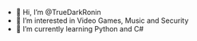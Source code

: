 - 👋 Hi, I’m @TrueDarkRonin
- 👀 I’m interested in Video Games, Music and Security
- 🌱 I’m currently learning Python and C#

<!---
TrueDarkRonin/TrueDarkRonin is a ✨ special ✨ repository because its `README.md` (this file) appears on your GitHub profile.
You can click the Preview link to take a look at your changes.
--->
